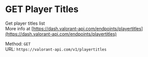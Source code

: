 <!-- This file is automatically generated! Do not edit it directly! See https://github.com/techchrism/valorant-api-docs/blob/trunk/contributing.md for more information. -->

# GET Player Titles

Get player titles list  
More info at [https://dash.valorant-api.com/endpoints/playertitles](https://dash.valorant-api.com/endpoints/playertitles)  


Method: `GET`  
URL: `https://valorant-api.com/v1/playertitles`  
